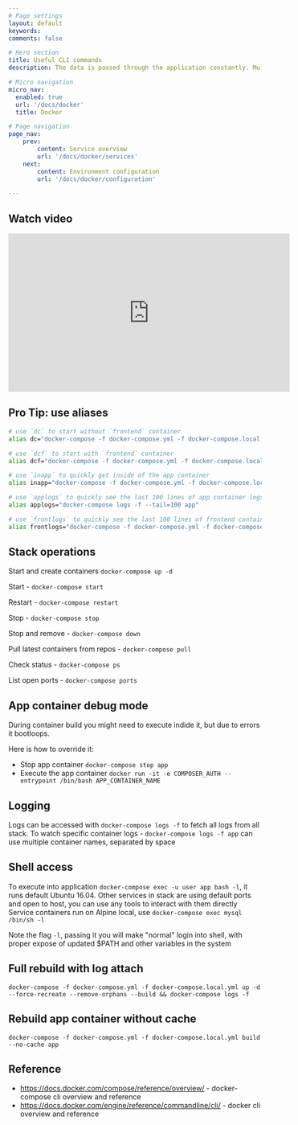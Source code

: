 ```yaml
---
# Page settings
layout: default
keywords:
comments: false

# Hero section
title: Useful CLI commands
description: The data is passed through the application constantly. Multiple application parts are responsible for this data processing. Learn the main actors, data-pipes and conditions in this guide!

# Micro navigation
micro_nav:
  enabled: true
  url: '/docs/docker'
  title: Docker

# Page navigation
page_nav:
    prev:
        content: Service overview
        url: '/docs/docker/services'
    next:
        content: Environment configuration
        url: '/docs/docker/configuration'

---
```


## Watch video

<div class="video">
    <iframe width="560" height="315" src="https://www.youtube.com/embed/-RWQB4US4tg" frameborder="0" allow="accelerometer; autoplay; encrypted-media; gyroscope; picture-in-picture" allowfullscreen></iframe>
</div>

## Pro Tip: use aliases

```bash
# use `dc` to start without `frontend` container
alias dc="docker-compose -f docker-compose.yml -f docker-compose.local.yml -f docker-compose.ssl.yml"

# use `dcf` to start with `frontend` container
alias dcf="docker-compose -f docker-compose.yml -f docker-compose.local.yml -f docker-compose.ssl.yml -f docker-compose.frontend.yml"

# use `inapp` to quickly get inside of the app container
alias inapp="docker-compose -f docker-compose.yml -f docker-compose.local.yml -f docker-compose.ssl.yml -f docker-compose.frontend.yml exec -u user app"

# use `applogs` to quickly see the last 100 lines of app container logs
alias applogs="docker-compose logs -f --tail=100 app"

# use `frontlogs` to quickly see the last 100 lines of frontend container logs
alias frontlogs="docker-compose -f docker-compose.yml -f docker-compose.local.yml -f docker-compose.ssl.yml -f docker-compose.frontend.yml logs -f --tail=100 frontend"
```

## Stack operations

Start and create containers `docker-compose up -d`

Start - `docker-compose start`

Restart - `docker-compose restart`

Stop - `docker-compose stop`

Stop and remove - `docker-compose down`

Pull latest containers from repos - `docker-compose pull`

Check status - `docker-compose ps`

List open ports - `docker-compose ports`

## App container debug mode

During container build you might need to execute indide it, but due to errors it bootloops.

Here is how to override it:

-   Stop app container
    `docker-compose stop app`
-   Execute the app container `docker run -it -e COMPOSER_AUTH --entrypoint /bin/bash APP_CONTAINER_NAME`

## Logging

Logs can be accessed with `docker-compose logs -f` to fetch all logs from all stack.
To watch specific container logs - `docker-compose logs -f app` can use multiple container names, separated by space

## Shell access

To execute into application `docker-compose exec -u user app bash -l`, it runs default Ubuntu 16.04.
Other services in stack are using default ports and open to host, you can use any tools to interact with them directly
Service containers run on Alpine local, use `docker-compose exec mysql /bin/sh -l`

Note the flag `-l`, passing it you will make "normal" login into shell, with proper expose of updated $PATH and other variables in the system

## Full rebuild with log attach

`docker-compose -f docker-compose.yml -f docker-compose.local.yml up -d --force-recreate --remove-orphans --build && docker-compose logs -f`

## Rebuild app container without cache

`docker-compose -f docker-compose.yml -f docker-compose.local.yml build --no-cache app`

## Reference

- <https://docs.docker.com/compose/reference/overview/> - docker-compose cli overview and reference
- <https://docs.docker.com/engine/reference/commandline/cli/> - docker cli overview and reference
